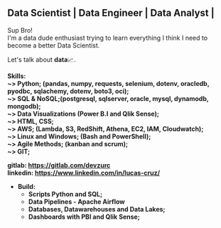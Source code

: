 ## Data Scientist | Data Engineer | Data Analyst |
<p>
  Sup Bro! <br>
I'm a data dude enthusiast trying to learn everything I think I need to become a better Data Scientist.
</p>


<p>
  Let's talk about <b>data</b>📈.
</p>
<p>
  <b>Skills:<br>
    <b>~></b> Python; (pandas, numpy, requests, selenium, dotenv, oracledb, pyodbc, sqlachemy, dotenv, boto3, oci); <br>
    <b>~></b> SQL  & NoSQL;(postgresql, sqlserver, oracle, mysql, dynamodb, mongodb); <br>
    <b>~></b> Data Visualizations (Power B.I and Qlik Sense); <br>
    <b>~></b> HTML, CSS; <br>
    <b>~></b> AWS; (Lambda, S3, RedShift, Athena, EC2, IAM, Cloudwatch); <br>
    <b>~></b> Linux and Windows; (Bash and PowerShell); <br>
    <b>~></b> Agile Methods; (kanban and scrum); <br>
    <b>~></b> GIT; <br>
</p>

<b>gitlab: https://gitlab.com/devzurc</b><br>
<b>linkedin: https://www.linkedin.com/in/lucas-cruz/</b>

* Build:
  * Scripts Python and SQL;
  * Data Pipelines - Apache Airflow
  * Databases, Datawarehouses and Data Lakes;
  * Dashboards with PBI and Qlik Sense;
